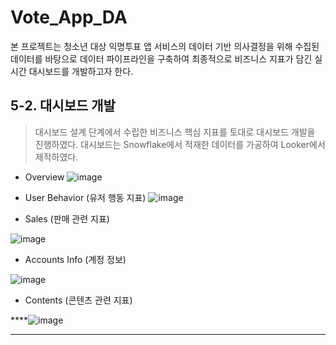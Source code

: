 # Vote_App_DA

본 프로젝트는 청소년 대상 익명투표 앱 서비스의 데이터 기반 의사결정을 위해 수집된 데이터를 바탕으로 데이터 파이프라인을 구축하여 최종적으로 비즈니스 지표가 담긴 실시간 대시보드를 개발하고자 한다.

## 5-2. 대시보드 개발

> 대시보드 설계 단계에서 수립한 비즈니스 핵심 지표를 토대로 대시보드 개발을 진행하였다.
> 대시보드는 Snowflake에서 적재한 데이터를 가공하여 Looker에서 제작하였다. 
> 
- Overview
![image](https://github.com/user-attachments/assets/0649162b-1b03-4afa-bb47-b11a1ff5a061)


- User Behavior (유저 행동 지표)
![image](https://github.com/user-attachments/assets/21dc3045-1a3a-479e-b1e6-0ac558ce10ae)

    
- Sales (판매 관련 지표)
    
![image](https://github.com/user-attachments/assets/1fa68164-4b2a-4962-9b2d-db28332e23d3)

    

- Accounts Info (계정 정보)
    
![image](https://github.com/user-attachments/assets/5a32e833-ad58-49ee-81d4-f2840bdb1e4f)

    
- Contents (콘텐츠 관련 지표)
    
****![image](https://github.com/user-attachments/assets/569ad391-72a7-449b-ac4c-36e0bae30087)


    

---
